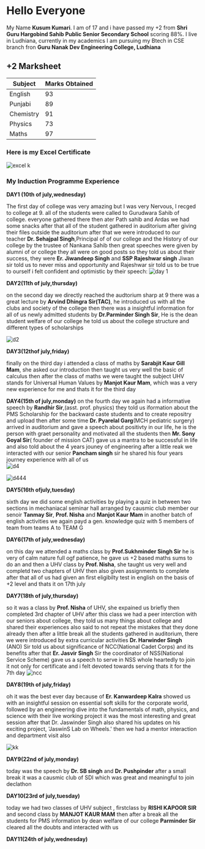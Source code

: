 # Hello Everyone 
My Name **Kusum Kumari**. I am of 17 and i have passed my +2 from **Shri Guru Hargobind Sahib Public Senior Secondary School** scoring 88%. I live in Ludhiana, currently in my academics I am pursuing my Btech in CSE branch fron **Guru Nanak Dev Engineering College, Ludhiana**

## +2 Marksheet

| Subject | Marks Obtained |
| ----------- | ----------- |
| English    |  93
| Punjabi | 89
|Chemistry| 91
| Physics|73
|Maths|97

### Here is my Excel Certificate

![excel k](https://github.com/user-attachments/assets/225aaa87-9d04-488c-8e14-8fb59d59633b)

### My Induction Programme Experience


**DAY1 (10th of july,wednesday)**

The first day of college was very amazing but I was very Nervous, I recged to college at 9. all of the students were called to Gurudwara Sahib of college. everyone gathered there then ater Path sahib and Ardas we had some snacks after that all of the student gathered in auditorium after giving their files outside the auditorium  after that we were introduced to our teacher **Dr. Sehajpal Singh**,Principal of of our college  and the History of our college by the trustee of Nankana Sahib   then great speeches were given by alumni of or college they all were on good posts so they told us about their success, they were **Er. Jiwandeep Singh** and **SSP Rajeshwar singh** 
Jiwan sir told us to never miss and opportunity and Rajeshwar sir told us to be true to ourself
 i felt confident and optimistic  by their speech:
 ![day 1](https://github.com/user-attachments/assets/14596080-1873-4ba7-b3af-f7f9feb707ac)

 **DAY2(11th of july,thursday)**
 
 on the second day we directly reached the audtorium sharp at 9  there was a great lecture by **Arvind Dhingra Sir(TAC)**, he introduced us with all the clubs and society of the college then there was a insightful 
 information for all of us newly admitted students by **Dr.Parminder Singh Sir**, He is the dean student welfare of our college he told us about the college structure and different types of scholarships 
 
 ![d2](https://github.com/user-attachments/assets/2d384903-8e6e-418e-9709-e762c023ab29)  

 **DAY3(12thof july,friday)**

 finally on the third day i attended  a class of maths by **Sarabjit Kaur Gill Mam**, she asked our introduction then taught us very well the basic of calculus then after the class of maths we were taught the subject UHV stands for Universal Human Values by **Manjot Kaur Mam**, which was a very new experience for me 
 and thats it for the third day 

 
**DAY4(15th of july,monday)**
on the fourth day we again had a informative speech by **Randhir Sir**,(asst. prof. physics) they told us iformation about the PMS  Scholarship for the  backward caste students and to create repositry and upload  then after some time **Dr. Pyarelal Garg**(MCH pediatric surgery) arrived in auditorium and gave a speech about positivty in our life, he is the person with graet personality and motivated all the students then **Mr. Sony Goyal Sir**( founder of mission CAT) gave us a mantra to be successful in life and also told  about the 4 years jouney of engineering 
after a little reak we interacted with our senior **Pancham singh** sir he shared his four years journey experience with all of us  
![d4](https://github.com/user-attachments/assets/9118ddf2-2814-47bc-b617-9e44cbb45858)

![d444](https://github.com/user-attachments/assets/d0c410c4-9517-4642-9aee-f3d08368d87e)


**DAY5(16th ofjuly,tuesday)**

sixth day we did some english activities by playing a quiz in between two sections in mechaniacal seminar hall arranged by causmic club member our senoir **Tanmay Sir**, **Prof. Nisha** and **Manjot Kaur Mam**
in another batch of english activities we again payd a gen. knowledge quiz with 5 members of team from teams A to TEAM G 


**DAY6(17th of july,wednesday)**

 
on this day we attended a maths class by **Prof.Sukhminder Singh Sir** he is very of calm nature full ogf patience, he gave us +2 based maths sums to do  an and then a UHV class by **Prof. Nisha**, she taught us very well and completd two chapters of UHV then also given assignments to complete after that all of us had given an first eligibilty test in english on the basis of +2 level and thats it on 17th july 

**DAY7(18th of july,thursday)**


so it was a class by **Prof. Nisha** of UHV, she expained us briefly then completed 3rd chapter of UHV after this class we had a peer interction with our seniors about college, they told us many things about college and shared their experiences also said to not repeat the mistakes that they done already then after a little break all the students gathered in auditorium, there we were introduced by extra curricular activities 
**Dr. Harwinder Singh** (ANO) Sir told us about significance of NCC(National Cadet Corps) and its benefits after that **Er. Jasvir Singh** Sir the coordinator of NSS(National Service Scheme) gave us a speech to serve in NSS whole heartedly to join it not only for certificate and i felt devoted towards serving
thats it for the 7th day 
![ncc](https://github.com/user-attachments/assets/4ad103e9-7544-4c9d-b018-cf4e68946aa7)



**DAY8(19th of july,friday)**

oh it was the best ever day because of **Er. Kanwardeep Kalra** showed us  with an insightful session on essential soft skills for the corporate world, followed by an engineering dive into the fundamentals of math, physics, and science with their live working project it was the most interesting and great session  after that Dr. Jaswinder Singh also shared his  updates on his exciting project, 'JaswinS Lab on Wheels.' then we had a mentor interaction and department visit also 

![kk](https://github.com/user-attachments/assets/d4b0a68b-b55a-4c74-a2d8-c6b491f4af1b)


**DAY9(22nd of july,monday)**

today was the speech by **Dr. SB singh** and **Dr. Pushpinder** after a small break it was a causmic club of SDI which was great and meaningful to join declathon 

 **DAY10(23rd of july,tuesday)**

 today we had two classes of UHV subject , firstclass by **RISHI KAPOOR SIR** and second class by **MANJOT KAUR MAM** then after a break all the students for PMS information by dean welfare of our college **Parminder Sir** cleared all the doubts and interacted with us 

 **DAY11(24th of july,wednesday)**

 
